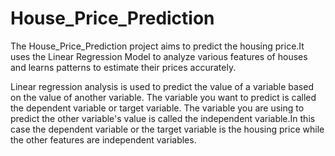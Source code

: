 # House_Price_Prediction
The House_Price_Prediction project aims to predict the housing price.It uses the Linear Regression Model to analyze various features of houses and learns patterns to estimate their prices accurately.

Linear regression analysis is used to predict the value of a variable based on the value of another variable. The variable you want to predict is called the dependent variable or target variable. The variable you are using to predict the other variable's value is called the independent variable.In this case the dependent variable or the target variable is the housing price while the other features are independent variables.
